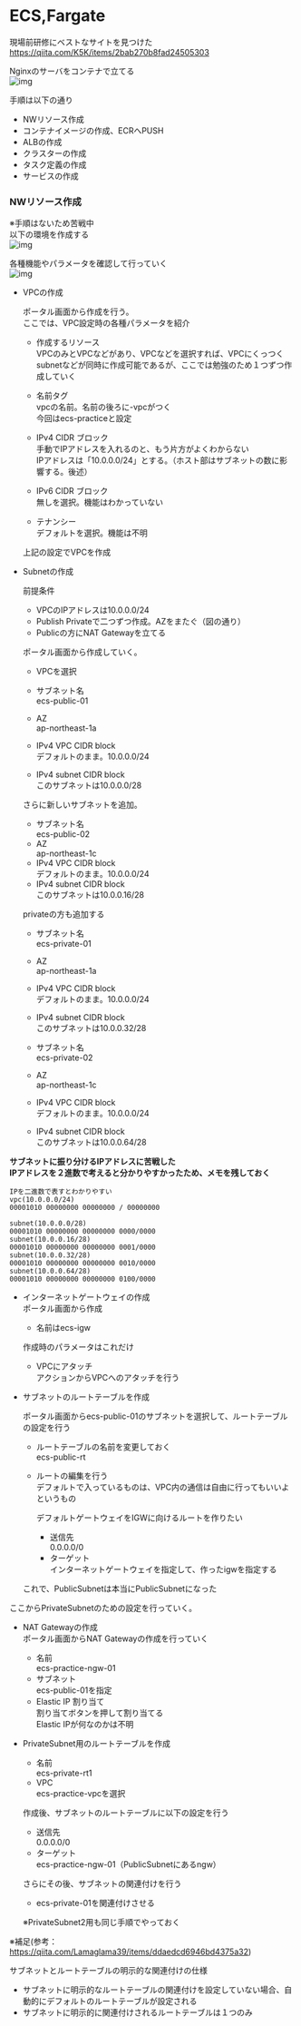 # ECS,Fargate  

現場前研修にベストなサイトを見つけた  
https://qiita.com/K5K/items/2bab270b8fad24505303  

Nginxのサーバをコンテナで立てる  
![img](./img/1.png)  

手順は以下の通り  
- NWリソース作成  
- コンテナイメージの作成、ECRへPUSH  
- ALBの作成  
- クラスターの作成  
- タスク定義の作成  
- サービスの作成  

### NWリソース作成  

※手順はないため苦戦中  
以下の環境を作成する  
![img](./img/2.png)  

各種機能やパラメータを確認して行っていく  
![img](./img/env.dio.svg)  

- VPCの作成  

  ポータル画面から作成を行う。  
  ここでは、VPC設定時の各種パラメータを紹介  
  
  - 作成するリソース  
    VPCのみとVPCなどがあり、VPCなどを選択すれば、VPCにくっつくsubnetなどが同時に作成可能であるが、ここでは勉強のため１つずつ作成していく  
  
  - 名前タグ  
    vpcの名前。名前の後ろに-vpcがつく  
    今回はecs-practiceと設定  

  - IPv4 CIDR ブロック  
    手動でIPアドレスを入れるのと、もう片方がよくわからない  
    IPアドレスは「10.0.0.0/24」とする。（ホスト部はサブネットの数に影響する。後述）  

  - IPv6 CIDR ブロック  
    無しを選択。機能はわかっていない  

  - テナンシー  
    デフォルトを選択。機能は不明  
  
  上記の設定でVPCを作成  


- Subnetの作成  

  前提条件  
  - VPCのIPアドレスは10.0.0.0/24  
  - Publish Privateで二つずつ作成。AZをまたぐ（図の通り）  
  - Publicの方にNAT Gatewayを立てる  
  
  ポータル画面から作成していく。  
  - VPCを選択  

  - サブネット名  
    ecs-public-01  
  - AZ  
    ap-northeast-1a  
  - IPv4 VPC CIDR block  
    デフォルトのまま。10.0.0.0/24  
  - IPv4 subnet CIDR block  
    このサブネットは10.0.0.0/28
  
  さらに新しいサブネットを追加。  
  - サブネット名  
    ecs-public-02  
  - AZ  
    ap-northeast-1c  
  - IPv4 VPC CIDR block  
    デフォルトのまま。10.0.0.0/24  
  - IPv4 subnet CIDR block  
    このサブネットは10.0.0.16/28

  privateの方も追加する  
  - サブネット名  
    ecs-private-01  
  - AZ  
    ap-northeast-1a  
  - IPv4 VPC CIDR block  
    デフォルトのまま。10.0.0.0/24  
  - IPv4 subnet CIDR block  
    このサブネットは10.0.0.32/28

  - サブネット名  
    ecs-private-02  
  - AZ  
    ap-northeast-1c  
  - IPv4 VPC CIDR block  
    デフォルトのまま。10.0.0.0/24  
  - IPv4 subnet CIDR block  
    このサブネットは10.0.0.64/28

__サブネットに振り分けるIPアドレスに苦戦した__  
__IPアドレスを２進数で考えると分かりやすかったため、メモを残しておく__    
```
IPを二進数で表すとわかりやすい
vpc(10.0.0.0/24)
00001010 00000000 00000000 / 00000000

subnet(10.0.0.0/28)
00001010 00000000 00000000 0000/0000
subnet(10.0.0.16/28)
00001010 00000000 00000000 0001/0000
subnet(10.0.0.32/28)
00001010 00000000 00000000 0010/0000
subnet(10.0.0.64/28)
00001010 00000000 00000000 0100/0000
```


- インターネットゲートウェイの作成  
  ポータル画面から作成  

  - 名前はecs-igw  
  
  作成時のパラメータはこれだけ  

  - VPCにアタッチ  
  アクションからVPCへのアタッチを行う  


- サブネットのルートテーブルを作成  

  ポータル画面からecs-public-01のサブネットを選択して、ルートテーブルの設定を行う  
  
  - ルートテーブルの名前を変更しておく  
    ecs-public-rt  
  
  - ルートの編集を行う  
    デフォルトで入っているものは、VPC内の通信は自由に行ってもいいよというもの  

    デフォルトゲートウェイをIGWに向けるルートを作りたい  
    - 送信先  
      0.0.0.0/0  
    - ターゲット  
      インターネットゲートウェイを指定して、作ったigwを指定する  

  これで、PublicSubnetは本当にPublicSubnetになった  


ここからPrivateSubnetのための設定を行っていく。  

- NAT Gatewayの作成  
  ポータル画面からNAT Gatewayの作成を行っていく  

  - 名前  
    ecs-practice-ngw-01  
  - サブネット  
    ecs-public-01を指定  
  - Elastic IP 割り当て  
    割り当てボタンを押して割り当てる  
    Elastic IPが何なのかは不明  

- PrivateSubnet用のルートテーブルを作成  
  - 名前  
    ecs-private-rt1  
  - VPC  
    ecs-practice-vpcを選択  
  
  作成後、サブネットのルートテーブルに以下の設定を行う  
  - 送信先  
    0.0.0.0/0  
  - ターゲット  
    ecs-practice-ngw-01（PublicSubnetにあるngw）  

  さらにその後、サブネットの関連付けを行う  
  - ecs-private-01を関連付けさせる  

  ※PrivateSubnet2用も同じ手順でやっておく  

※補足(参考：https://qiita.com/Lamaglama39/items/ddaedcd6946bd4375a32)  

サブネットとルートテーブルの明示的な関連付けの仕様  
- サブネットに明示的なルートテーブルの関連付けを設定していない場合、自動的にデフォルトのルートテーブルが設定される  
- サブネットに明示的に関連付けされるルートテーブルは１つのみ  

